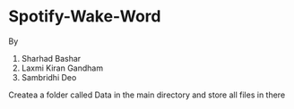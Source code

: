 # Spotify-Wake-Word

By 
1. Sharhad Bashar
2. Laxmi Kiran Gandham
3. Sambridhi Deo

Createa a folder called Data in the main directory and store all files in there
